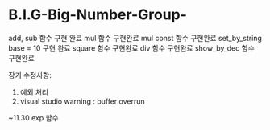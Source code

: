 # B.I.G-Big-Number-Group-

add, sub 함수 구현 완료
mul 함수 구현완료
mul const 함수 구현완료
set_by_string base = 10 구현 완료
square 함수 구현완료
div 함수 구현완료 
show_by_dec 함수 구현완료


장기 수정사항:
1. 예외 처리
2. visual studio warning : buffer overrun


~11.30
exp 함수